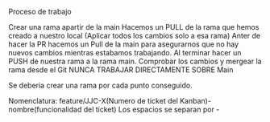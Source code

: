 Proceso de trabajo

Crear una rama apartir de la main
Hacemos un PULL de la rama que hemos creado a nuestro local (Aplicar todos los cambios solo a esa rama)
Anter de hacer la PR hacemos un Pull de la main para asegurarnos que no hay nuevos cambios mientras estabamos trabajando.
Al terminar hacer un PUSH de nuestra rama a la rama main.
Comprobar los cambios y mergear la rama desde el Git
NUNCA TRABAJAR DIRECTAMENTE SOBRE Main

Se deberia crear una rama por cada punto conseguido.

Nomenclatura: feature/JJC-X(Numero de ticket del Kanban)-nombre(funcionalidad del ticket)
Los espacios se separan por -
